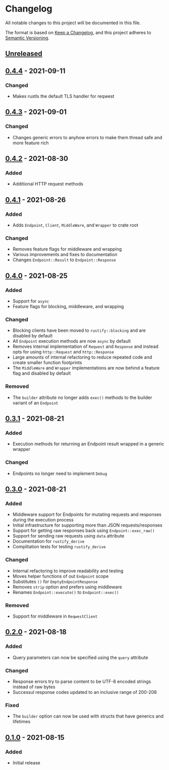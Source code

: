 # Changelog

All notable changes to this project will be documented in this file.

The format is based on [Keep a Changelog](https://keepachangelog.com/en/1.0.0/),
and this project adheres to [Semantic Versioning](https://semver.org/spec/v2.0.0.html).

## [Unreleased]

## [0.4.4] - 2021-09-11

### Changed
- Makes rustls the default TLS handler for reqwest

## [0.4.3] - 2021-09-01

### Changed
- Changes generic errors to anyhow errors to make them thread safe and more 
  feature rich

## [0.4.2] - 2021-08-30

### Added
- Additional HTTP request methods

## [0.4.1] - 2021-08-26

### Added
- Adds `Endpoint`, `Client`, `MiddleWare`, and `Wrapper` to crate root

### Changed
- Removes feature flags for middleware and wrapping
- Various improvements and fixes to documentation
- Changes `Endpoint::Result` to `Endpoint::Response`

## [0.4.0] - 2021-08-25

### Added
- Support for `async`
- Feature flags for blocking, middleware, and wrapping

### Changed
- Blocking clients have been moved to `rustify::blocking` and are disabled by
  default
- All `Endpoint` execution methods are now `async` by default
- Removes internal implementation of `Request` and `Response` and instead opts
  for using `http::Request` and `http::Response`
- Large amounts of internal refactoring to reduce repeated code and create
  smaller function footprints
- The `MiddleWare` and `Wrapper` implementations are now behind a feature flag
  and disabled by default

### Removed
- The `builder` attribute no longer adds `exec()` methods to the builder variant
  of an `Endpoint`

## [0.3.1] - 2021-08-21

### Added
- Execution methods for returning an Endpoint result wrapped in a generic
  wrapper

### Changed
- Endpoints no longer need to implement `Debug`

## [0.3.0] - 2021-08-21

### Added
- Middleware support for Endpoints for mutating requests and responses during
  the execution process
- Initial infrastructure for supporting more than JSON requests/responses
- Support for getting raw responses back using `Endpoint::exec_raw()`
- Support for sending raw requests using `data` attribute
- Documentation for `rustify_derive`
- Compiltation tests for testing `rustify_derive`

### Changed
- Internal refactoring to improve readability and testing
- Moves helper functions of out `Endpoint` scope
- Substitutes `()` for `EmptyEndpointResponse`
- Removes `strip` option and prefers using middleware
- Renames `Endpoint::execute()` to `Endpoint::exec()`

### Removed
- Support for middleware in `ReqwestClient`

## [0.2.0] - 2021-08-18

### Added
- Query parameters can now be specified using the `query` attribute

### Changed
- Response errors try to parse content to be UTF-8 encoded strings instead of raw bytes
- Successul response codes updated to an inclusive range of 200-208

### Fixed
- The `builder` option can now be used with structs that have generics and lifetimes

## [0.1.0] - 2021-08-15

### Added
- Initial release

[unreleased]: https://github.com/jmgilman/rustify/compare/v0.4.4...HEAD
[0.4.4]: https://github.com/jmgilman/rustify/releases/tag/v0.4.4
[0.4.3]: https://github.com/jmgilman/rustify/releases/tag/v0.4.3
[0.4.2]: https://github.com/jmgilman/rustify/releases/tag/v0.4.2
[0.4.1]: https://github.com/jmgilman/rustify/releases/tag/v0.4.1
[0.4.0]: https://github.com/jmgilman/rustify/releases/tag/v0.4.0
[0.3.1]: https://github.com/jmgilman/rustify/releases/tag/v0.3.1
[0.3.0]: https://github.com/jmgilman/rustify/releases/tag/v0.3.0
[0.2.0]: https://github.com/jmgilman/rustify/releases/tag/v0.2.0
[0.1.0]: https://github.com/jmgilman/rustify/releases/tag/v0.1.0